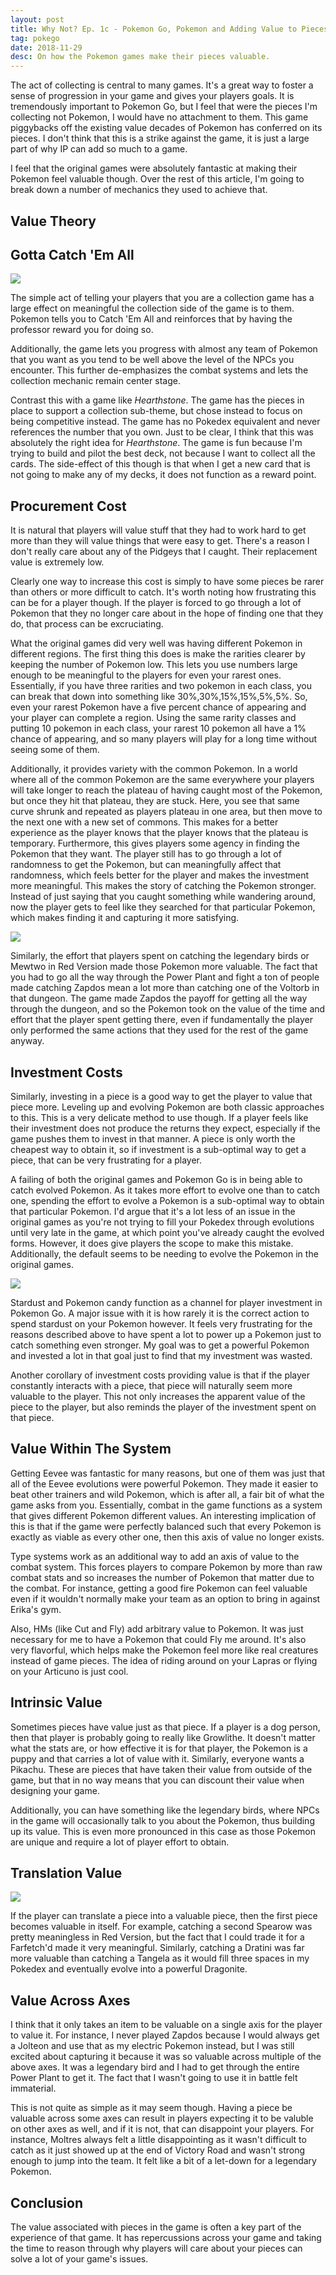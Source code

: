 ```yaml
---
layout: post
title: Why Not? Ep. 1c - Pokemon Go, Pokemon and Adding Value to Pieces
tag: pokego
date: 2018-11-29
desc: On how the Pokemon games make their pieces valuable.
---
```



The act of collecting is central to many games. It's a great way to foster a sense of progression in your game and gives your players goals. It is tremendously important to Pokemon Go, but I feel that were the pieces I'm collecting not Pokemon, I would have no attachment to them. This game piggybacks off the existing value decades of Pokemon has conferred on its pieces. I don't think that this is a strike against the game, it is just a large part of why IP can add so much to a game.


I feel that the original games were absolutely fantastic at making their Pokemon feel valuable though. Over the rest of this article, I'm going to break down a number of mechanics they used to achieve that.

## Value Theory
## Gotta Catch 'Em All

<img src="/blogImages/catchEmAll.png" />


The simple act of telling your players that you are a collection game has a large effect on meaningful the collection side of the game is to them. Pokemon tells you to Catch 'Em All and reinforces that by having the professor reward you for doing so.


Additionally, the game lets you progress with almost any team of Pokemon that you want as you tend to be well above the level of the NPCs you encounter. This further de-emphasizes the combat systems and lets the collection mechanic remain center stage.


Contrast this with a game like *Hearthstone*. The game has the pieces in place to support a collection sub-theme, but chose instead to focus on being competitive instead. The game has no Pokedex equivalent and never references the number that you own. Just to be clear, I think that this was absolutely the right idea for *Hearthstone*. The game is fun because I'm trying to build and pilot the best deck, not because I want to collect all the cards. The side-effect of this though is that when I get a new card that is not going to make any of my decks, it does not function as a reward point.

## Procurement Cost

It is natural that players will value stuff that they had to work hard to get more than they will value things that were easy to get. There's a reason I don't really care about any of the Pidgeys that I caught. Their replacement value is extremely low.


Clearly one way to increase this cost is simply to have some pieces be rarer than others or more difficult to catch. It's worth noting how frustrating this can be for a player though. If the player is forced to go through a lot of Pokemon that they no longer care about in the hope of finding one that they do, that process can be excruciating.


What the original games did very well was having different Pokemon in different regions. The first thing this does is make the rarities clearer by keeping the number of Pokemon low. This lets you use numbers large enough to be meaningful to the players for even your rarest ones. Essentially, if you have three rarities and two pokemon in each class, you can break that down into something like 30%,30%,15%,15%,5%,5%. So, even your rarest Pokemon have a five percent chance of appearing and your player can complete a region. Using the same rarity classes and putting 10 pokemon in each class, your rarest 10 pokemon all have a 1% chance of appearing, and so many players will play for a long time without seeing some of them.


Additionally, it provides variety with the common Pokemon. In a world where all of the common Pokemon are the same everywhere your players will take longer to reach the plateau of having caught most of the Pokemon, but once they hit that plateau, they are stuck. Here, you see that same curve shrunk and repeated as players plateau in one area, but then move to the next one with a new set of commons. This makes for a better experience as the player knows that the player knows that the plateau is temporary. Furthermore, this gives players some agency in finding the Pokemon that they want. The player still has to go through a lot of randomness to get the Pokemon, but can meaningfully affect that randomness, which feels better for the player and makes the investment more meaningful. This makes the story of catching the Pokemon stronger. Instead of just saying that you caught something while wandering around, now the player gets to feel like they searched for that particular Pokemon, which makes finding it and capturing it more satisfying.


<img src="/blogImages/zapdos.png" />


Similarly, the effort that players spent on catching the legendary birds or Mewtwo in Red Version made those Pokemon more valuable. The fact that you had to go all the way through the Power Plant and fight a ton of people made catching Zapdos mean a lot more than catching one of the Voltorb in that dungeon. The game made Zapdos the payoff for getting all the way through the dungeon, and so the Pokemon took on the value of the time and effort that the player spent getting there, even if fundamentally the player only performed the same actions that they used for the rest of the game anyway.

## Investment Costs

Similarly, investing in a piece is a good way to get the player to value that piece more. Leveling up and evolving Pokemon are both classic approaches to this. This is a very delicate method to use though. If a player feels like their investment does not produce the returns they expect, especially if the game pushes them to invest in that manner. A piece is only worth the cheapest way to obtain it, so if investment is a sub-optimal way to get a piece, that can be very frustrating for a player.


A failing of both the original games and Pokemon Go is in being able to catch evolved Pokemon. As it takes more effort to evolve one than to catch one, spending the effort to evolve a Pokemon is a sub-optimal way to obtain that particular Pokemon. I'd argue that it's a lot less of an issue in the original games as you're not trying to fill your Pokedex through evolutions until very late in the game, at which point you've already caught the evolved forms. However, it does give players the scope to make this mistake. Additionally, the default seems to be needing to evolve the Pokemon in the original games.


<img src="/blogImages/stardust.jpg" />


Stardust and Pokemon candy function as a channel for player investment in Pokemon Go. A major issue with it is how rarely it is the correct action to spend stardust on your Pokemon however. It feels very frustrating for the reasons described above to have spent a lot to power up a Pokemon just to catch something even stronger. My goal was to get a powerful Pokemon and invested a lot in that goal just to find that my investment was wasted.


Another corollary of investment costs providing value is that if the player constantly interacts with a piece, that piece will naturally seem more valuable to the player. This not only increases the apparent value of the piece to the player, but also reminds the player of the investment spent on that piece.

## Value Within The System

Getting Eevee was fantastic for many reasons, but one of them was just that all of the Eevee evolutions were powerful Pokemon. They made it easier to beat other trainers and wild Pokemon, which is after all, a fair bit of what the game asks from you. Essentially, combat in the game functions as a system that gives different Pokemon different values. An interesting implication of this is that if the game were perfectly balanced such that every Pokemon is exactly as viable as every other one, then this axis of value no longer exists.


Type systems work as an additional way to add an axis of value to the combat system. This forces players to compare Pokemon by more than raw combat stats and so increases the number of Pokemon that matter due to the combat. For instance, getting a good fire Pokemon can feel valuable even if it wouldn't normally make your team as an option to bring in against Erika's gym.


Also, HMs (like Cut and Fly) add arbitrary value to Pokemon. It was just necessary for me to have a Pokemon that could Fly me around. It's also very flavorful, which helps make the Pokemon feel more like real creatures instead of game pieces. The idea of riding around on your Lapras or flying on your Articuno is just cool.

## Intrinsic Value

Sometimes pieces have value just as that piece. If a player is a dog person, then that player is probably going to really like Growlithe. It doesn't matter what the stats are, or how effective it is for that player, the Pokemon is a puppy and that carries a lot of value with it. Similarly, everyone wants a Pikachu. These are pieces that have taken their value from outside of the game, but that in no way means that you can discount their value when designing your game.


Additionally, you can have something like the legendary birds, where NPCs in the game will occasionally talk to you about the Pokemon, thus building up its value. This is even more pronounced in this case as those Pokemon are unique and require a lot of player effort to obtain.

## Translation Value

<img src="/blogImages/farfetchd.jpg" />


If the player can translate a piece into a valuable piece, then the first piece becomes valuable in itself. For example, catching a second Spearow was pretty meaningless in Red Version, but the fact that I could trade it for a Farfetch'd made it very meaningful. Similarly, catching a Dratini was far more valuable than catching a Tangela as it would fill three spaces in my Pokedex and eventually evolve into a powerful Dragonite.

## Value Across Axes

I think that it only takes an item to be valuable on a single axis for the player to value it. For instance, I never played Zapdos because I would always get a Jolteon and use that as my electric Pokemon instead, but I was still excited about capturing it because it was so valuable across multiple of the above axes. It was a legendary bird and I had to get through the entire Power Plant to get it. The fact that I wasn't going to use it in battle felt immaterial.


This is not quite as simple as it may seem though. Having a piece be valuable across some axes can result in players expecting it to be valuble on other axes as well, and if it is not, that can disappoint your players. For instance, Moltres always felt a little disappointing as it wasn't difficult to catch as it just showed up at the end of Victory Road and wasn't strong enough to jump into the team. It felt like a bit of a let-down for a legendary Pokemon.

## Conclusion

The value associated with pieces in the game is often a key part of the experience of that game. It has repercussions across your game and taking the time to reason through why players will care about your pieces can solve a lot of your game's issues.

